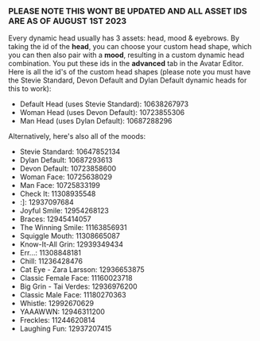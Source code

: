 ### PLEASE NOTE THIS WONT BE UPDATED AND ALL ASSET IDS ARE AS OF AUGUST 1ST 2023

Every dynamic head usually has 3 assets: head, mood & eyebrows. By taking the id of the **head**, you can choose your custom head shape, which you can then also pair with a **mood**, resulting in a custom dynamic head combination. You put these ids in the **advanced** tab in the Avatar Editor. Here is all the id's of the custom head shapes (please note you must have the Stevie Standard, Devon Default and Dylan Default dynamic heads for this to work):

* Default Head (uses Stevie Standard): 10638267973
* Woman Head (uses Devon Default): 10723855306
* Man Head (uses Dylan Default): 10687288296

Alternatively, here's also all of the moods:
* Stevie Standard: 10647852134
* Dylan Default: 10687293613
* Devon Default: 10723858600
* Woman Face: 10725638029
* Man Face: 10725833199
* Check It: 11308935548
* :]: 12937097684
* Joyful Smile: 12954268123
* Braces: 12945414057
* The Winning Smile: 11163856931
* Squiggle Mouth: 11308665087
* Know-It-All Grin: 12939349434
* Err...: 11308848181
* Chill: 11236428476
* Cat Eye - Zara Larsson: 12936653875
* Classic Female Face: 11160023718
* Big Grin - Tai Verdes: 12936976200
* Classic Male Face: 11180270363
* Whistle: 12992670629
* YAAAWWN: 12946311200
* Freckles: 11244620814
* Laughing Fun: 12937207415
